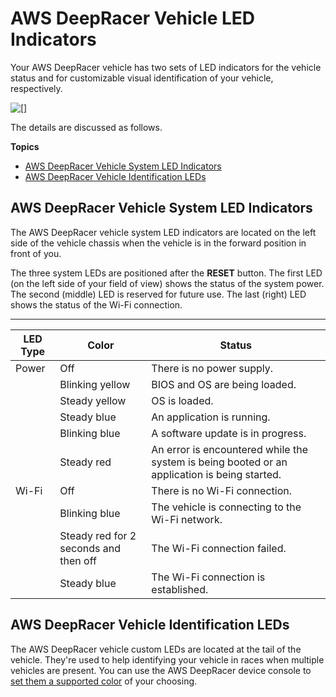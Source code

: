 # AWS DeepRacer Vehicle LED Indicators<a name="deepracer-vehicle-led-indicators"></a>

 Your AWS DeepRacer vehicle has two sets of LED indicators for the vehicle status and for customizable visual identification of your vehicle, respectively\. 

![\[\]](http://docs.aws.amazon.com/deepracer/latest/developerguide/images/deepracer-vehicle-led-indicators.png)

 The details are discussed as follows\. 

**Topics**
+ [AWS DeepRacer Vehicle System LED Indicators](#deepracer-vehicle-led-indicators-system)
+ [AWS DeepRacer Vehicle Identification LEDs](#deepracer-vehicle-led-indicators-custom)

## AWS DeepRacer Vehicle System LED Indicators<a name="deepracer-vehicle-led-indicators-system"></a>

 The AWS DeepRacer vehicle system LED indicators are located on the left side of the vehicle chassis when the vehicle is in the forward position in front of you\. 

 The three system LEDs are positioned after the **RESET** button\. The first LED \(on the left side of your field of view\) shows the status of the system power\. The second \(middle\) LED is reserved for future use\. The last \(right\) LED shows the status of the Wi\-Fi connection\. 


****  

| LED Type | Color | Status | 
| --- | --- | --- | 
| Power | Off | There is no power supply\. | 
|  | Blinking yellow | BIOS and OS are being loaded\. | 
|  | Steady yellow | OS is loaded\. | 
|  | Steady blue | An application is running\. | 
|  | Blinking blue | A software update is in progress\. | 
|  | Steady red |  An error is encountered while the system is being booted or an application is being started\.  | 
| Wi\-Fi | Off | There is no Wi\-Fi connection\. | 
|  | Blinking blue | The vehicle is connecting to the Wi\-Fi network\. | 
|  | Steady red for 2 seconds and then off | The Wi\-Fi connection failed\. | 
|  | Steady blue | The Wi\-Fi connection is established\. | 

## AWS DeepRacer Vehicle Identification LEDs<a name="deepracer-vehicle-led-indicators-custom"></a>

The AWS DeepRacer vehicle custom LEDs are located at the tail of the vehicle\. They're used to help identifying your vehicle in races when multiple vehicles are present\. You can use the AWS DeepRacer device console to [set them a supported color](deepracer-manage-vehicle-settings.md) of your choosing\.